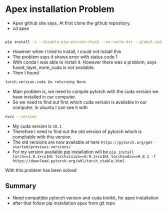 # Apex installation Problem

* Apex github site says, At first clone the github repository.
* cd apex

 ```bash

pip install -v --disable-pip-version-check --no-cache-dir --global-option="--cpp_ext" --global-option="--cuda_ext" ./
```

* However when I tried to install, I could not install this 
* The problem says it shows error with status code 1
* With conda I was able to install it. However there was a problem, says fused_layer_norm_cuda is not available.
* Then I found

 ```python
torch.version.cuda is returning None
```

* Main problem is, we need to compile pytorch with the cuda version we have installed in our computer.
* So we need to find out first which cuda version is available in our computer. In ubuntu I can see it with

```bash
nvcc --version
```

* My cuda version is ``10.1``
* Therefore I need to find out the old version of pytorch which is compitable with this version. 
* The old versions are now available at here `https://pytorch.org/get-started/previous-versions/`
* For my version available pip installation will be 
`pip install torch==1.8.1+cu101 torchvision==0.9.1+cu101 torchaudio==0.8.1 -f https://download.pytorch.org/whl/torch_stable.html
`

With this problem has been solved

## Summary

* Need compatible pytorch version and cuda toolkit, for apex installation
* after that follow pip installation apex from git repo
